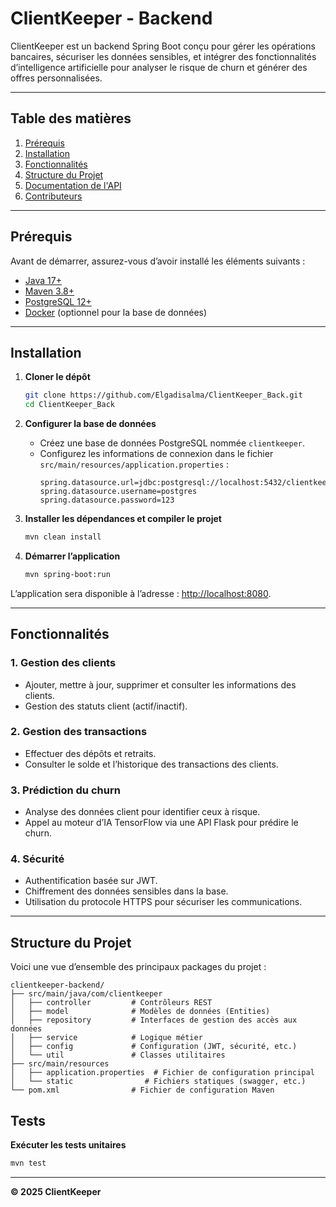 # ClientKeeper - Backend

ClientKeeper est un backend Spring Boot conçu pour gérer les opérations bancaires, sécuriser les données sensibles, et intégrer des fonctionnalités d’intelligence artificielle pour analyser le risque de churn et générer des offres personnalisées.

---

## **Table des matières**
1. [Prérequis](#prérequis)
2. [Installation](#installation)
3. [Fonctionnalités](#fonctionnalités)
4. [Structure du Projet](#structure-du-projet)
5. [Documentation de l'API](#documentation-de-lapi)
6. [Contributeurs](#contributeurs)

---

## **Prérequis**
Avant de démarrer, assurez-vous d’avoir installé les éléments suivants :

- [Java 17+](https://www.oracle.com/java/technologies/javase-downloads.html)
- [Maven 3.8+](https://maven.apache.org/)
- [PostgreSQL 12+](https://www.postgresql.org/download/)
- [Docker](https://www.docker.com/) (optionnel pour la base de données)

---

## **Installation**

1. **Cloner le dépôt**
   ```bash
   git clone https://github.com/Elgadisalma/ClientKeeper_Back.git
   cd ClientKeeper_Back
   ```

2. **Configurer la base de données**
   - Créez une base de données PostgreSQL nommée `clientkeeper`.
   - Configurez les informations de connexion dans le fichier `src/main/resources/application.properties` :
     ```properties
     spring.datasource.url=jdbc:postgresql://localhost:5432/clientkeeper
     spring.datasource.username=postgres
     spring.datasource.password=123
     ```

3. **Installer les dépendances et compiler le projet**
   ```bash
   mvn clean install
   ```

4. **Démarrer l’application**
   ```bash
   mvn spring-boot:run
   ```

L’application sera disponible à l’adresse : [http://localhost:8080](http://localhost:8080).

---

## **Fonctionnalités**

### **1. Gestion des clients**
- Ajouter, mettre à jour, supprimer et consulter les informations des clients.
- Gestion des statuts client (actif/inactif).

### **2. Gestion des transactions**
- Effectuer des dépôts et retraits.
- Consulter le solde et l’historique des transactions des clients.

### **3. Prédiction du churn**
- Analyse des données client pour identifier ceux à risque.
- Appel au moteur d’IA TensorFlow via une API Flask pour prédire le churn.

### **4. Sécurité**
- Authentification basée sur JWT.
- Chiffrement des données sensibles dans la base.
- Utilisation du protocole HTTPS pour sécuriser les communications.

---

## **Structure du Projet**

Voici une vue d’ensemble des principaux packages du projet :

```
clientkeeper-backend/
├── src/main/java/com/clientkeeper
│   ├── controller         # Contrôleurs REST
│   ├── model              # Modèles de données (Entities)
│   ├── repository         # Interfaces de gestion des accès aux données
│   ├── service            # Logique métier
│   ├── config             # Configuration (JWT, sécurité, etc.)
│   └── util               # Classes utilitaires
├── src/main/resources
│   ├── application.properties  # Fichier de configuration principal
│   └── static                # Fichiers statiques (swagger, etc.)
└── pom.xml                # Fichier de configuration Maven
```

## **Tests**

 **Exécuter les tests unitaires**
   ```bash
   mvn test
   ```

---

**© 2025 ClientKeeper**
